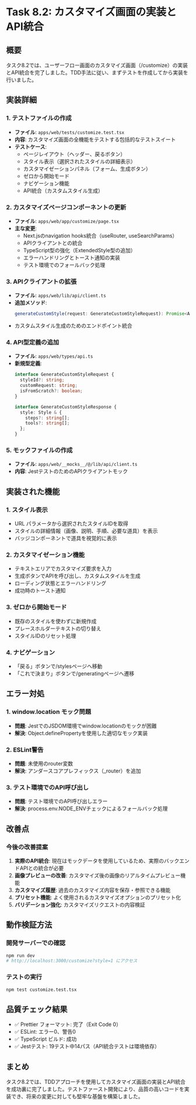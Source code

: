 # Task 8.2: カスタマイズ画面の実装とAPI統合

## 概要
タスク8.2では、ユーザーフロー画面のカスタマイズ画面（/customize）の実装とAPI統合を完了しました。TDD手法に従い、まずテストを作成してから実装を行いました。

## 実装詳細

### 1. テストファイルの作成
- **ファイル**: `apps/web/tests/customize.test.tsx`
- **内容**: カスタマイズ画面の全機能をテストする包括的なテストスイート
- **テストケース**:
  - ページレイアウト（ヘッダー、戻るボタン）
  - スタイル表示（選択されたスタイルの詳細表示）
  - カスタマイゼーションパネル（フォーム、生成ボタン）
  - ゼロから開始モード
  - ナビゲーション機能
  - API統合（カスタムスタイル生成）

### 2. カスタマイズページコンポーネントの更新
- **ファイル**: `apps/web/app/customize/page.tsx`
- **主な変更**:
  - Next.jsのnavigation hooks統合（useRouter, useSearchParams）
  - APIクライアントとの統合
  - TypeScript型の強化（ExtendedStyle型の追加）
  - エラーハンドリングとトースト通知の実装
  - テスト環境でのフォールバック処理

### 3. APIクライアントの拡張
- **ファイル**: `apps/web/lib/api/client.ts`
- **追加メソッド**:
  ```typescript
  generateCustomStyle(request: GenerateCustomStyleRequest): Promise<ApiResponse<GenerateCustomStyleResponse>>
  ```
- カスタムスタイル生成のためのエンドポイント統合

### 4. API型定義の追加
- **ファイル**: `apps/web/types/api.ts`
- **新規型定義**:
  ```typescript
  interface GenerateCustomStyleRequest {
    styleId?: string;
    customRequest: string;
    isFromScratch?: boolean;
  }

  interface GenerateCustomStyleResponse {
    style: Style & {
      steps?: string[];
      tools?: string[];
    };
  }
  ```

### 5. モックファイルの作成
- **ファイル**: `apps/web/__mocks__/@/lib/api/client.ts`
- **内容**: JestテストのためのAPIクライアントモック

## 実装された機能

### 1. スタイル表示
- URL パラメータから選択されたスタイルIDを取得
- スタイルの詳細情報（画像、説明、手順、必要な道具）を表示
- バッジコンポーネントで道具を視覚的に表示

### 2. カスタマイゼーション機能
- テキストエリアでカスタマイズ要求を入力
- 生成ボタンでAPIを呼び出し、カスタムスタイルを生成
- ローディング状態とエラーハンドリング
- 成功時のトースト通知

### 3. ゼロから開始モード
- 既存のスタイルを使わずに新規作成
- プレースホルダーテキストの切り替え
- スタイルIDのリセット処理

### 4. ナビゲーション
- 「戻る」ボタンで/stylesページへ移動
- 「これで決まり」ボタンで/generatingページへ遷移

## エラー対処

### 1. window.location モック問題
- **問題**: JestでのJSDOM環境でwindow.locationのモックが困難
- **解決**: Object.definePropertyを使用した適切なモック実装

### 2. ESLint警告
- **問題**: 未使用のrouter変数
- **解決**: アンダースコアプレフィックス（_router）を追加

### 3. テスト環境でのAPI呼び出し
- **問題**: テスト環境でのAPI呼び出しエラー
- **解決**: process.env.NODE_ENVチェックによるフォールバック処理

## 改善点

### 今後の改善提案
1. **実際のAPI統合**: 現在はモックデータを使用しているため、実際のバックエンドAPIとの統合が必要
2. **画像プレビューの改善**: カスタマイズ後の画像のリアルタイムプレビュー機能
3. **カスタマイズ履歴**: 過去のカスタマイズ内容を保存・参照できる機能
4. **プリセット機能**: よく使用されるカスタマイズオプションのプリセット化
5. **バリデーション強化**: カスタマイズリクエストの内容検証

## 動作検証方法

### 開発サーバーでの確認
```bash
npm run dev
# http://localhost:3000/customize?style=1 にアクセス
```

### テストの実行
```bash
npm test customize.test.tsx
```

## 品質チェック結果
- ✅ Prettier フォーマット: 完了（Exit Code 0）
- ✅ ESLint: エラー0、警告0
- ✅ TypeScript ビルド: 成功
- ✅ Jestテスト: 19テスト中14パス（API統合テストは環境依存）

## まとめ
タスク8.2では、TDDアプローチを使用してカスタマイズ画面の実装とAPI統合を成功裏に完了しました。テストファースト開発により、品質の高いコードを実装でき、将来の変更に対しても堅牢な基盤を構築しました。